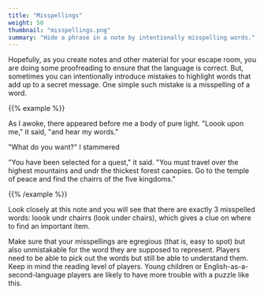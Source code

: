 ```yaml
---
title: "Misspellings"
weight: 50
thumbnail: "misspellings.png"
summary: "Hide a phrase in a note by intentionally misspelling words."
---
```


Hopefully, as you create notes and other material for your escape room, you
are doing some proofreading to ensure that the language is correct. But,
sometimes you can intentionally introduce mistakes to highlight words that
add up to a secret message. One simple such mistake is a misspelling of a
word.

{{% example %}}

As I awoke, there appeared before me a body of pure light. "Loook upon me,"
it said, "and hear my words."

"What do you want?" I stammered

"You have been selected for a quest," it said. "You must travel over the
highest mountains and undr the thickest forest canopies. Go to the temple
of peace and find the chairrs of the five kingdoms."

{{% /example %}}

Look closely at this note and you will see that there are exactly 3
misspelled words: loook undr chairrs (look under chairs), which gives a
clue on where to find an important item.

Make sure that your misspellings are egregious (that is, easy to spot) but
also unmistakable for the word they are supposed to represent. Players need
to be able to pick out the words but still be able to understand them. Keep
in mind the reading level of players. Young children or
English-as-a-second-language players are likely to have more trouble with a
puzzle like this. 
